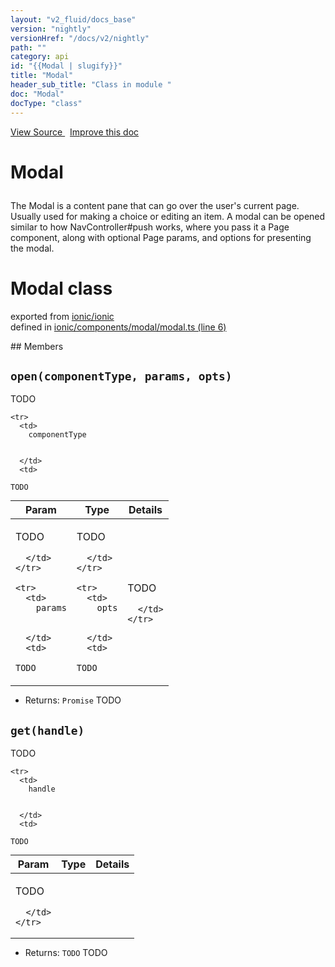 ```yaml
---
layout: "v2_fluid/docs_base"
version: "nightly"
versionHref: "/docs/v2/nightly"
path: ""
category: api
id: "{{Modal | slugify}}"
title: "Modal"
header_sub_title: "Class in module "
doc: "Modal"
docType: "class"
---
```



<div class="improve-docs">
  <a href='http://github.com/driftyco/ionic2/tree/master/ionic/components/modal/modal.ts#L5'>
    View Source
  </a>
  &nbsp;
  <a href='http://github.com/driftyco/ionic2/edit/master/ionic/components/modal/modal.ts#L5'>
    Improve this doc
  </a>
</div>




<h1 class="api-title">

  Modal



</h1>





<p>The Modal is a content pane that can go over the user&#39;s current page.
Usually used for making a choice or editing an item. A modal can be opened
similar to how NavController#push works, where you pass it a Page component,
along with optional Page params, and options for presenting the modal.</p>


<h1 class="class export">Modal <span class="type">class</span></h1>
<p class="module">exported from <a href='undefined'>ionic/ionic</a><br/>
defined in <a href="https://github.com/driftyco/ionic2/tree/master/ionic/components/modal/modal.ts#L6-L69">ionic/components/modal/modal.ts (line 6)</a>
</p>
## Members

<div id="open"></div>
<h2>
  <code>open(componentType, params, opts)</code>

</h2>

TODO



<table class="table" style="margin:0;">
  <thead>
    <tr>
      <th>Param</th>
      <th>Type</th>
      <th>Details</th>
    </tr>
  </thead>
  <tbody>
    
    <tr>
      <td>
        componentType
        
        
      </td>
      <td>
        
  <code>TODO</code>
      </td>
      <td>
        <p>TODO</p>

        
      </td>
    </tr>
    
    <tr>
      <td>
        params
        
        
      </td>
      <td>
        
  <code>TODO</code>
      </td>
      <td>
        <p>TODO</p>

        
      </td>
    </tr>
    
    <tr>
      <td>
        opts
        
        
      </td>
      <td>
        
  <code>TODO</code>
      </td>
      <td>
        <p>TODO</p>

        
      </td>
    </tr>
    
  </tbody>
</table>






* Returns: 
  <code>Promise</code> TODO




<div id="get"></div>
<h2>
  <code>get(handle)</code>

</h2>

TODO



<table class="table" style="margin:0;">
  <thead>
    <tr>
      <th>Param</th>
      <th>Type</th>
      <th>Details</th>
    </tr>
  </thead>
  <tbody>
    
    <tr>
      <td>
        handle
        
        
      </td>
      <td>
        
  <code>TODO</code>
      </td>
      <td>
        <p>TODO</p>

        
      </td>
    </tr>
    
  </tbody>
</table>






* Returns: 
  <code>TODO</code> TODO




